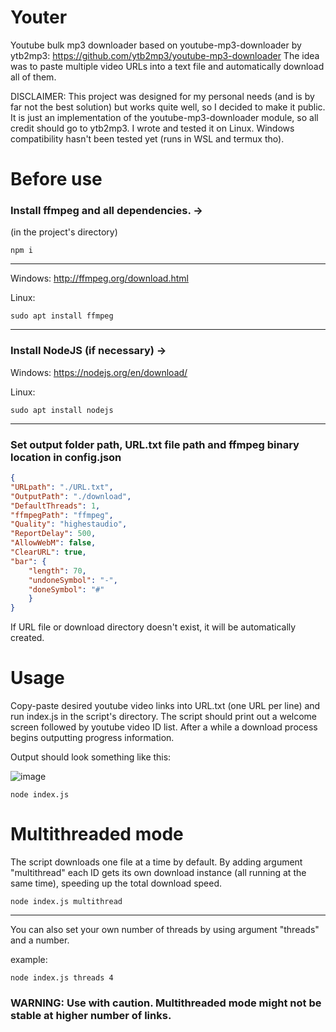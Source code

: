 # Youter
Youtube bulk mp3 downloader based on youtube-mp3-downloader by ytb2mp3: https://github.com/ytb2mp3/youtube-mp3-downloader
The idea was to paste multiple video URLs into a text file and automatically download all of them.

DISCLAIMER: This project was designed for my personal needs (and is by far not the best solution) but works quite well, so I decided to make it public. It is just an implementation of the youtube-mp3-downloader module, so all credit should go to ytb2mp3. I wrote and tested it on Linux. Windows compatibility hasn't been tested yet (runs in WSL and termux tho).

# Before use
### Install ffmpeg and all dependencies. ->
(in the project's directory)
    
    npm i

___
Windows: http://ffmpeg.org/download.html

Linux:

    sudo apt install ffmpeg

___
### Install NodeJS (if necessary) ->

Windows: https://nodejs.org/en/download/

Linux:

    sudo apt install nodejs
___

### Set output folder path, URL.txt file path and ffmpeg binary location in config.json
```json
{
"URLpath": "./URL.txt",
"OutputPath": "./download",
"DefaultThreads": 1,
"ffmpegPath": "ffmpeg",
"Quality": "highestaudio",
"ReportDelay": 500,
"AllowWebM": false,
"ClearURL": true,
"bar": {
    "length": 70,
    "undoneSymbol": "-",
    "doneSymbol": "#"
    }
}
```

If URL file or download directory doesn't exist, it will be automatically created.

# Usage
Copy-paste desired youtube video links into URL.txt (one URL per line) and run index.js in the script's directory. The script should print out a welcome screen followed by youtube video ID list. After a while a download process begins outputting progress information. 

Output should look something like this:

![image](https://user-images.githubusercontent.com/98588523/178123095-8e75761d-20c8-4b16-80e4-ca6cc24701c3.png)


    node index.js

# Multithreaded mode
The script downloads one file at a time by default. By adding argument "multithread" each ID gets its own download instance (all running at the same time), speeding up the total download speed.

    node index.js multithread

___
You can also set your own number of threads by using argument "threads" and a number.

example:

    node index.js threads 4

### WARNING: Use with caution. Multithreaded mode might not be stable at higher number of links.
